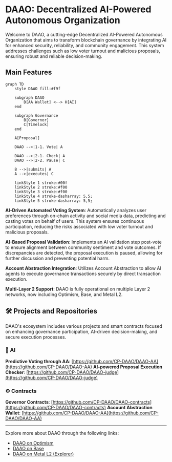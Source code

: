 # DAAO: Decentralized AI-Powered Autonomous Organization

Welcome to DAAO, a cutting-edge Decentralized AI-Powered Autonomous Organization that aims to transform blockchain governance by integrating AI for enhanced security, reliability, and community engagement.
This system addresses challenges such as low voter turnout and malicious proposals, ensuring robust and reliable decision-making.


## Main Features

```mermaid
graph TD
    style DAAO fill:#f9f

    subgraph DAAO
        D[AA Wallet] <--> H[AI]
    end

    subgraph Governance
        B[Governor]
        C[Timelock]
    end

    A[Proposal]

    DAAO -->|1-1. Vote| A

    DAAO -->|2-1. Check| A
    DAAO -->|2-2. Pause| C

    B -->|submits| A
    A -->|executes| C

    linkStyle 1 stroke:#00f
    linkStyle 2 stroke:#f00
    linkStyle 3 stroke:#f00
    linkStyle 4 stroke-dasharray: 5,5;
    linkStyle 5 stroke-dasharray: 5,5;
```

**AI-Driven Automated Voting System**: Automatically analyzes user preferences through on-chain activity and social media data, predicting and casting votes on behalf of users. This system ensures continuous participation, reducing the risks associated with low voter turnout and malicious proposals.

**AI-Based Proposal Validation**: Implements an AI validation step post-vote to ensure alignment between community sentiment and vote outcomes. If discrepancies are detected, the proposal execution is paused, allowing for further discussion and preventing potential harm.

**Account Abstraction Integration**: Utilizes Account Abstraction to allow AI agents to execute governance transactions securely by direct transaction execution.

**Multi-Layer 2 Support**: DAAO is fully operational on multiple Layer 2 networks, now including Optimism, Base, and Metal L2.


## 🛠 Projects and Repositories

DAAO's ecosystem includes various projects and smart contracts focused on enhancing governance participation, AI-driven decision-making, and secure execution processes.


### 🤖 AI

**Predictive Voting through AA**: [https://github.com/CP-DAAO/DAAO-AA](https://github.com/CP-DAAO/DAAO-AA)
**AI-powered Proposal Execution Checker**: [https://github.com/CP-DAAO/DAAO-judge](https://github.com/CP-DAAO/DAAO-judge)


### ⚙️ Contracts

**Governor Contracts**: [https://github.com/CP-DAAO/DAAO-contracts](https://github.com/CP-DAAO/DAAO-contracts)
**Account Abstraction Wallet**: [https://github.com/CP-DAAO/DAAO-AA](https://github.com/CP-DAAO/DAAO-AA)


---


Explore more about DAAO through the following links:
- [DAAO on Optimism](https://www.tally.xyz/gov/daao-op)
- [DAAO on Base](https://www.tally.xyz/gov/daao-base)
- [DAAO on Metal L2 (Explorer)](https://testnet.explorer.metall2.com/address/0xAb563D95Aeb44aA2aa4FD49Bb7915E7C55CdEeB9)
